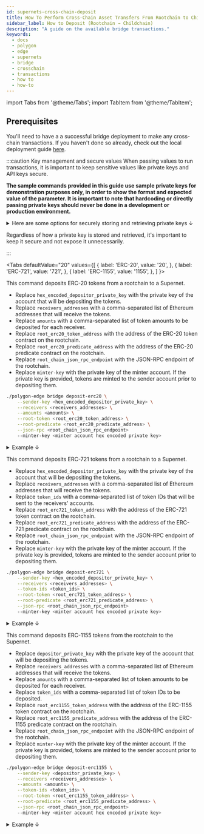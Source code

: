 ```yaml
---
id: supernets-cross-chain-deposit
title: How To Perform Cross-Chain Asset Transfers From Rootchain to Childchain
sidebar_label: How to Deposit (Rootchain → Childchain)
description: "A guide on the available bridge transactions."
keywords:
  - docs
  - polygon
  - edge
  - supernets
  - bridge
  - crosschain
  - transactions
  - how to
  - how-to
---
```


import Tabs from '@theme/Tabs';
import TabItem from '@theme/TabItem';

## Prerequisites

You'll need to have a a successful bridge deployment to make any cross-chain transactions. If you haven't done so already, check out the local deployment guide [<ins>here</ins>](/docs/supernets/operate/local-supernet.md).

:::caution Key management and secure values
When passing values to run transactions, it is important to keep sensitive values like private keys and API keys secure.

<b>The sample commands provided in this guide use sample private keys for demonstration purposes only, in order to show the format and expected value of the parameter. It is important to note that hardcoding or directly passing private keys should never be done in a development or production environment.</b>

<details>
<summary>Here are some options for securely storing and retrieving private keys ↓</summary>

- **<ins>Environment Variables</ins>:** You can store the private key as an environment variable and access it in your code. For example, in Linux, you can set an environment variable like this: `export PRIVATE_KEY="my_private_key"`. Then, in your code, you can retrieve the value of the environment variable using `os.Getenv("PRIVATE_KEY")`.

- **<ins>Configuration Files</ins>:** You can store the private key in a configuration file and read it in your session. Be sure to keep the configuration file in a secure location and restrict access to it.

- **<ins>Vaults and Key Management Systems</ins>:** If you are working with sensitive data, you might consider using a vault or key management system like a keystore to store your private keys. These systems provide additional layers of security and can help ensure that your private keys are kept safe.

</details>

Regardless of how a private key is stored and retrieved, it's important to keep it secure and not expose it unnecessarily.

:::

<!-- ===================================================================================================================== -->
<!-- ===================================================================================================================== -->
<!-- ===================================================== GUIDE TABS ==================================================== -->
<!-- ===================================================================================================================== -->
<!-- ===================================================================================================================== -->

<Tabs
defaultValue="20"
values={[
{ label: 'ERC-20', value: '20', },
{ label: 'ERC-721', value: '721', },
{ label: 'ERC-1155', value: '1155', },
]
}>

<!-- ===================================================================================================================== -->
<!-- ==================================================== ERC-20  ======================================================== -->
<!-- ===================================================================================================================== -->

<TabItem value="20">

This command deposits ERC-20 tokens from a rootchain to a Supernet. 

- Replace `hex_encoded_depositor_private_key` with the private key of the account that will be depositing the tokens.
- Replace `receivers_addresses` with a comma-separated list of Ethereum addresses that will receive the tokens.
- Replace `amounts` with a comma-separated list of token amounts to be deposited for each receiver.
- Replace `root_erc20_token_address` with the address of the ERC-20 token contract on the rootchain.
- Replace `root_erc20_predicate_address` with the address of the ERC-20 predicate contract on the rootchain.
- Replace `root_chain_json_rpc_endpoint` with the JSON-RPC endpoint of the rootchain.
- Replace `minter-key` with the private key of the minter account. If the private key is provided, tokens are minted to the sender account prior to depositing them.

```bash
./polygon-edge bridge deposit-erc20 \
    --sender-key <hex_encoded_depositor_private_key> \
    --receivers <receivers_addresses> \
    --amounts <amounts> \
    --root-token <root_erc20_token_address> \
    --root-predicate <root_erc20_predicate_address> \
    --json-rpc <root_chain_json_rpc_endpoint>
    --minter-key <minter account hex encoded private key>
```

<details>
<summary>Example ↓</summary>

In this example, we're depositing ERC-20 tokens to a test Supernet instance:

- We're using a private key of `0x0123456789abcdef0123456789abcdef0123456789abcdef0123456789abcdef`.
- We're depositing tokens to two receiver addresses: `0x1111111111111111111111111111111111111111` and `0x2222222222222222222222222222222222222222`.
- We're depositing `100` tokens to the first receiver and `200` tokens to the second receiver.
- The address of the ERC-20 token contract on the rootchain is `0x123456789abcdef0123456789abcdef01234567`.
- The address of the ERC-20 predicate contract on the rootchain is `0x23456789abcdef0123456789abcdef012345678`.
- The JSON-RPC endpoint for the rootchain is `http://root-chain-json-rpc-endpoint.com:8545`.
- We're using a minter key of `0x0123456789abcdef0123456789abcdef0123456789abcdef0123456789abcdef`.

```bash
./polygon-edge bridge deposit-erc20 \
    --sender-key 0x0123456789abcdef0123456789abcdef0123456789abcdef0123456789abcdef \
    --receivers 0x1111111111111111111111111111111111111111,0x2222222222222222222222222222222222222222 \
    --amounts 100,200 \
    --root-token 0x123456789abcdef0123456789abcdef01234567 \
    --root-predicate 0x23456789abcdef0123456789abcdef012345678 \
    --json-rpc http://root-chain-json-rpc-endpoint.com:8545
    --minter-key 0x0123456789abcdef0123456789abcdef0123456789abcdef0123456789abcdef
```

</details>
</TabItem>

<!-- ===================================================================================================================== -->
<!-- =================================================== ERC-721  ======================================================== -->
<!-- ===================================================================================================================== -->

<TabItem value="721">

This command deposits ERC-721 tokens from a rootchain to a Supernet.

- Replace `hex_encoded_depositor_private_key` with the private key of the account that will be depositing the tokens.
- Replace `receivers_addresses` with a comma-separated list of Ethereum addresses that will receive the tokens.
- Replace `token_ids` with a comma-separated list of token IDs that will be sent to the receivers' accounts.
- Replace `root_erc721_token_address` with the address of the ERC-721 token contract on the rootchain.
- Replace `root_erc721_predicate_address` with the address of the ERC-721 predicate contract on the rootchain.
- Replace `root_chain_json_rpc_endpoint` with the JSON-RPC endpoint of the rootchain.
- Replace `minter-key` with the private key of the minter account. If the private key is provided, tokens are minted to the sender account prior to depositing them.

```bash
./polygon-edge bridge deposit-erc721 \
    --sender-key <hex_encoded_depositor_private_key> \
    --receivers <receivers_addresses> \
    --token-ids <token_ids> \
    --root-token <root_erc721_token_address> \
    --root-predicate <root_erc721_predicate_address> \
    --json-rpc <root_chain_json_rpc_endpoint>
    --minter-key <minter account hex encoded private key>
```

<details>
<summary>Example ↓</summary>

In this example, we're depositing ERC-721 tokens to a test Supernet instance:

- We're using a private key of `0x0123456789abcdef0123456789abcdef0123456789abcdef0123456789abcdef`.
- We're depositing tokens with IDs `123` and `456` to two receiver addresses: `0x1111111111111111111111111111111111111111` and `0x2222222222222222222222222222222222222222`.
- The address of the ERC-721 token contract on the rootchain is `0x0123456789abcdef0123456789abcdef01234567`.
- The address of the ERC-721 predicate contract on the rootchain is `0x0123456789abcdef0123456789abcdef01234568`.
- The JSON-RPC endpoint for the rootchain is `https://rpc-mainnet.maticvigil.com`.
- We're using a minter key of `0x0123456789abcdef0123456789abcdef0123456789abcdef0123456789abcdef`.

```bash
./polygon-edge bridge deposit-erc721 \
    --sender-key 0x0123456789abcdef0123456789abcdef0123456789abcdef0123456789abcdef \
    --receivers 0x1111111111111111111111111111111111111111,0x2222222222222222222222222222222222222222 \
    --token-ids 123,456 \
    --root-token 0x0123456789abcdef0123456789abcdef01234567 \
    --root-predicate 0x0123456789abcdef0123456789abcdef01234568 \
    --json-rpc https://rpc-mainnet.maticvigil.com
    --minter-key 0x0123456789abcdef0123456789abcdef0123456789abcdef0123456789abcdef
```
</details>
</TabItem>

<!-- ===================================================================================================================== -->
<!-- ==================================================== ERC-1155 ======================================================= -->
<!-- ===================================================================================================================== -->

<TabItem value="1155">

This command deposits ERC-1155 tokens from the rootchain to the Supernet.

- Replace `depositor_private_key` with the private key of the account that will be depositing the tokens.
- Replace `receivers_addresses` with a comma-separated list of Ethereum addresses that will receive the tokens.
- Replace `amounts` with a comma-separated list of token amounts to be deposited for each receiver.
- Replace `token_ids` with a comma-separated list of token IDs to be deposited.
- Replace `root_erc1155_token_address` with the address of the ERC-1155 token contract on the rootchain.
- Replace `root_erc1155_predicate_address` with the address of the ERC-1155 predicate contract on the rootchain.
- Replace `root_chain_json_rpc_endpoint` with the JSON-RPC endpoint of the rootchain.
- Replace `minter-key` with the private key of the minter account. If the private key is provided, tokens are minted to the sender account prior to depositing them.

```bash
./polygon-edge bridge deposit-erc1155 \
    --sender-key <depositor_private_key> \
    --receivers <receivers_addresses> \
    --amounts <amounts> \
    --token-ids <token_ids> \
    --root-token <root_erc1155_token_address> \
    --root-predicate <root_erc1155_predicate_address> \
    --json-rpc <root_chain_json_rpc_endpoint>
    --minter-key <minter account hex encoded private key>
```

<details>
<summary>Example ↓</summary>

In this example, we're depositing ERC-1155 tokens to a test Supernet instance:

- We're using a private key of `0x0123456789abcdef0123456789abcdef0123456789abcdef0123456789abcdef`.
- We're depositing tokens to two receiver addresses: `0x0123456789abcdef0123456789abcdef01234567` and `0x89abcdef0123456789abcdef0123456789abcdef`.
- We're depositing `10` tokens to the first receiver and `20` tokens to the second receiver.
- The address of the ERC-1155 token contract on the rootchain is `0x0123456789abcdef0123456789abcdef01234567`.
- The address of the ERC-1155 predicate contract on the rootchain is `0x89abcdef0123456789abcdef0123456789abcdef`.
- The JSON-RPC endpoint for the rootchain is `http://localhost:8545`.
- We're using a minter key of `0x0123456789abcdef0123456789abcdef0123456789abcdef0123456789abcdef`.

```bash
./polygon-edge bridge deposit-erc1155 \
    --sender-key 0x0123456789abcdef0123456789abcdef0123456789abcdef0123456789abcdef \
    --receivers 0x0123456789abcdef0123456789abcdef01234567,0x89abcdef0123456789abcdef0123456789abcdef \
    --amounts 10,20 \
    --token-ids 1,2 \
    --root-token 0x0123456789abcdef0123456789abcdef01234567 \
    --root-predicate 0x89abcdef0123456789abcdef0123456789abcdef \
    --json-rpc http://localhost:8545
    --minter-key 0x0123456789abcdef0123456789abcdef0123456789abcdef0123456789abcdef
```

</details>
</TabItem>
</Tabs>

